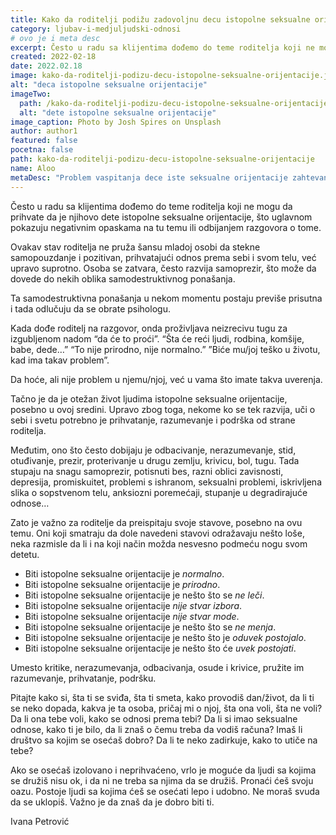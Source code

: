 ```yaml
---
title: Kako da roditelji podižu zadovoljnu decu istopolne seksualne orijentacije?
category: ljubav-i-medjuljudski-odnosi
# ovo je i meta desc
excerpt: Često u radu sa klijentima dođemo do teme roditelja koji ne mogu da prihvate da je njihovo dete istopolne seksualne orijentacije.
created: 2022-02-18
date: 2022.02.18
image: kako-da-roditelji-podizu-decu-istopolne-seksualne-orijentacije.jpg
alt: "deca istopolne seksualne orijentacije"
imageTwo:
  path: /kako-da-roditelji-podizu-decu-istopolne-seksualne-orijentacije.jpg
  alt: "dete istopolne seksualne orijentacije"
image_caption: Photo by Josh Spires on Unsplash
author: author1
featured: false
pocetna: false
path: kako-da-roditelji-podizu-decu-istopolne-seksualne-orijentacije
name: Aloo
metaDesc: "Problem vaspitanja dece iste seksualne orijentacije zahtevan je za roditelje koji mogu da se postaraju da se osećaju voljeno, podržano i bezbedno"
---
```


Često u radu sa klijentima dođemo do teme roditelja koji ne mogu da prihvate da je njihovo dete
istopolne seksualne orijentacije, što uglavnom pokazuju negativnim opaskama na tu temu ili
odbijanjem razgovora o tome.

Ovakav stav roditelja ne pruža šansu mladoj osobi da stekne samopouzdanje i pozitivan,
prihvatajući odnos prema sebi i svom telu, već upravo suprotno. Osoba se zatvara, često razvija
samoprezir, što može da dovede do nekih oblika samodestruktivnog ponašanja.

Ta samodestruktivna ponašanja u nekom momentu postaju previše prisutna i tada odlučuju da
se obrate psihologu.

Kada dođe roditelj na razgovor, onda proživljava neizrecivu tugu za izgubljenom nadom “da će
to proći”. “Šta će reći ljudi, rodbina, komšije, babe, dede…” “To nije prirodno, nije normalno.”
”Biće mu/joj teško u životu, kad ima takav problem”.

Da hoće, ali nije problem u njemu/njoj, već u vama što imate takva uverenja.

Tačno je da je otežan život ljudima istopolne seksualne orijentacije, posebno u ovoj sredini.
Upravo zbog toga, nekome ko se tek razvija, uči o sebi i svetu potrebno je prihvatanje,
razumevanje i podrška od strane roditelja.

Međutim, ono što često dobijaju je odbacivanje, nerazumevanje, stid, otuđivanje, prezir,
proterivanje u drugu zemlju, krivicu, bol, tugu. Tada stupaju na snagu samoprezir, potisnuti bes,
razni oblici zavisnosti, depresija, promiskuitet, problemi s ishranom, seksualni problemi,
iskrivljena slika o sopstvenom telu, anksiozni poremećaji, stupanje u degradirajuće odnose…

Zato je važno za roditelje da preispitaju svoje stavove, posebno na ovu temu. Oni koji smatraju
da dole navedeni stavovi odražavaju nešto loše, neka razmisle da li i na koji način možda
nesvesno podmeću nogu svom detetu.


- Biti istopolne seksualne orijentacije je *normalno*.
- Biti istopolne seksualne orijentacije je *prirodno*.
- Biti istopolne seksualne orijentacije je nešto što se *ne leči*.
- Biti istopolne seksualne orijentacije *nije stvar izbora*.
- Biti istopolne seksualne orijentacije *nije stvar mode*.
- Biti istopolne seksualne orijentacije je nešto što se *ne menja*.
- Biti istopolne seksualne orijentacije je nešto što je *oduvek postojalo*.
- Biti istopolne seksualne orijentacije je nešto što će *uvek postojati*.


Umesto kritike, nerazumevanja, odbacivanja, osude i krivice, pružite im razumevanje,
prihvatanje, podršku.

Pitajte kako si, šta ti se sviđa, šta ti smeta, kako provodiš dan/život, da li ti se neko dopada,
kakva je ta osoba, pričaj mi o njoj, šta ona voli, šta ne voli? Da li ona tebe voli, kako se odnosi
prema tebi? Da li si imao seksualne odnose, kako ti je bilo, da li znaš o čemu treba da vodiš
računa? Imaš li društvo sa kojim se osećaš dobro? Da li te neko zadirkuje, kako to utiče na
tebe?

Ako se osećaš izolovano i neprihvaćeno, vrlo je moguće da ljudi sa kojima se družiš nisu ok, i
da ni ne treba sa njima da se družiš. Pronaći ćeš svoju oazu. Postoje ljudi sa kojima ćeš se
osećati lepo i udobno. Ne moraš svuda da se uklopiš. Važno je da znaš da je dobro biti ti.


Ivana Petrović